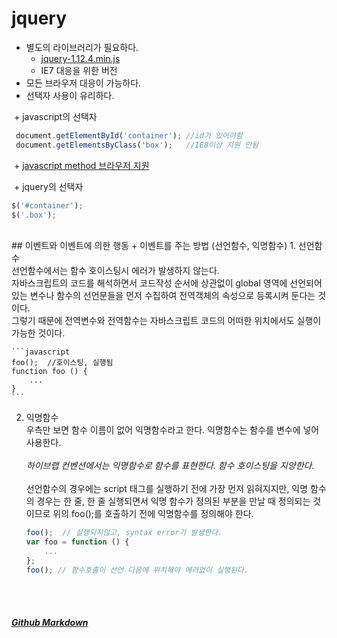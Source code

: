 # jquery
+ 별도의 라이브러리가 필요하다.
  + [jquery-1.12.4.min.js](https://vlueviolet.github.io/study/js/libs/jquery-1.12.4.min.js)
  + IE7 대응을 위한 버전
+ 모든 브라우저 대응이 가능하다.
+ 선택자 사용이 유리하다.

  + javascript의 선택자
  ```javascript
  document.getElementById('container');	//id가 있어야함
  document.getElementsByClass('box');	//IE8이상 지원 안됨
  ```
  + [javascript method 브라우저 지원](https://vlueviolet.github.io/study/method.html)
  
  + jquery의 선택자
  ```javascript
  $('#container');
  $('.box');
  ```
<br>
## 이벤트와 이벤트에 의한 행동
+ 이벤트를 주는 방법 (선언함수, 익명함수)
1. 선언함수<br>
선언함수에서는 함수 호이스팅시 에러가 발생하지 않는다.<br>자바스크립트의 코드를 해석하면서 코드작성 순서에 상관없이 global 영역에 선언되어 있는 변수나 함수의 선언문들을 먼저 수집하여 전역객체의 속성으로 등록시켜 둔다는 것이다.<br>그렇기 때문에 전역변수와 전역함수는 자바스크립트 코드의 어떠한 위치에서도 실행이 가능한 것이다.

	```javascript
	foo();	//호이스팅, 실행됨
	function foo () {
		...
	}
	```

2. 익명함수<br>
우측만 보면 함수 이름이 없어 익명함수라고 한다. 익명함수는 함수를 변수에 넣어 사용한다.<br><br>
*하이브랩 컨벤션에서는 익명함수로 함수를 표현한다. 함수 호이스팅을 지양한다.*<br><br>
선언함수의 경우에는 script 태그를 실행하기 전에 가장 먼저 읽혀지지만, 익명 함수의 경우는 한 줄, 한 줄 실행되면서 익명 함수가 정의된 부분을 만날 때 정의되는 것이므로 위의 foo();를 호출하기 전에 익명함수를 정의해야 한다.
	```javascript
	foo();	// 실행되지않고, syntax error가 발생한다.
	var foo = function () {
		...
	};
	foo(); // 함수호출이 선언 다음에 위치해야 에러없이 실행된다.
	```

<br><br>
##### [Github Markdown](https://guides.github.com/features/mastering-markdown/)
